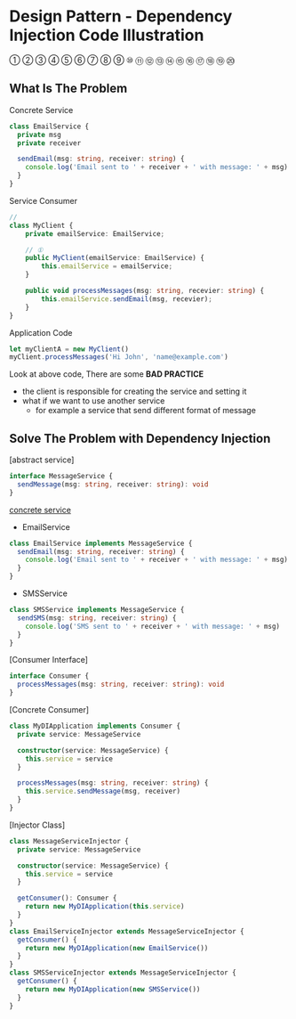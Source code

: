 # Design Pattern - Dependency Injection Code Illustration

① ② ③ ④ ⑤ ⑥ ⑦ ⑧ ⑨ ⑩ ⑪ ⑫ ⑬ ⑭ ⑮ ⑯ ⑰ ⑱ ⑲ ⑳

## What Is The Problem

Concrete Service

```ts
class EmailService {
  private msg
  private receiver

  sendEmail(msg: string, receiver: string) {
    console.log('Email sent to ' + receiver + ' with message: ' + msg)
  }
}
```

Service Consumer

```ts
//
class MyClient {
    private emailService: EmailService;

    // ①
    public MyClient(emailService: EmailService) {
        this.emailService = emailService;
    }

    public void processMessages(msg: string, recevier: string) {
        this.emailService.sendEmail(msg, recevier);
    }
}
```

Application Code

```ts
let myClientA = new MyClient()
myClient.processMessages('Hi John', 'name@example.com')
```

Look at above code, There are some **BAD PRACTICE**

- the client is responsible for creating the service and setting it
- what if we want to use another service
  - for example a service that send different format of message 

## Solve The Problem with Dependency Injection

[abstract service]

```ts
interface MessageService {
  sendMessage(msg: string, receiver: string): void
}
```

[concrete service]()

- EmailService

```ts
class EmailService implements MessageService {
  sendEmail(msg: string, receiver: string) {
    console.log('Email sent to ' + receiver + ' with message: ' + msg)
  }
}
```

- SMSService

```ts
class SMSService implements MessageService {
  sendSMS(msg: string, receiver: string) {
    console.log('SMS sent to ' + receiver + ' with message: ' + msg)
  }
}
```

[Consumer Interface]

```ts
interface Consumer {
  processMessages(msg: string, receiver: string): void
}
```

[Concrete Consumer]

```ts
class MyDIApplication implements Consumer {
  private service: MessageService

  constructor(service: MessageService) {
    this.service = service
  }

  processMessages(msg: string, receiver: string) {
    this.service.sendMessage(msg, receiver)
  }
}
```

[Injector Class]

```ts
class MessageServiceInjector {
  private service: MessageService

  constructor(service: MessageService) {
    this.service = service
  }

  getConsumer(): Consumer {
    return new MyDIApplication(this.service)
  }
}
class EmailServiceInjector extends MessageServiceInjector {
  getConsumer() {
    return new MyDIApplication(new EmailService())
  }
}
class SMSServiceInjector extends MessageServiceInjector {
  getConsumer() {
    return new MyDIApplication(new SMSService())
  }
}
```
